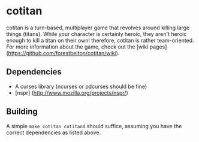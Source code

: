 cotitan
=======
cotitan is a turn-based, multiplayer game that revolves around killing large
things (titans). While your character is certainly heroic, they aren't heroic
enough to kill a titan on their own! therefore, cotitan is rather team-oriented.
For more information about the game, check out the [wiki pages] (https://github.com/forestbelton/cotitan/wiki).

Dependencies
------------
* A curses library (ncurses or pdcurses should be fine)
* [nspr] (http://www.mozilla.org/projects/nspr/)

Building
--------
A simple `make cotitan cotitand` should suffice, assuming you have the correct
dependencies as listed above.

